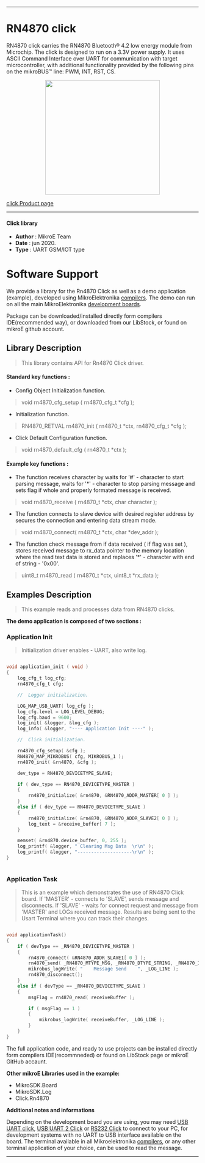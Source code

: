 
---
# RN4870 click

RN4870 click carries the RN4870 Bluetooth® 4.2 low energy module from Microchip.
The click is designed to run on a 3.3V power supply. It uses ASCII Command Interface over UART for communication with target microcontroller, with additional functionality provided by the following pins on the mikroBUS™ line: PWM, INT, RST, CS.

<p align="center">
  <img src="https://download.mikroe.com/images/click_for_ide/rn4870_click.png" height=300px>
</p>

[click Product page](<https://www.mikroe.com/rn4870-click>)

---


#### Click library 

- **Author**        : MikroE Team
- **Date**          : jun 2020.
- **Type**          : UART GSM/IOT type


# Software Support

We provide a library for the Rn4870 Click 
as well as a demo application (example), developed using MikroElektronika 
[compilers](https://shop.mikroe.com/compilers). 
The demo can run on all the main MikroElektronika [development boards](https://shop.mikroe.com/development-boards).

Package can be downloaded/installed directly form compilers IDE(recommended way), or downloaded from our LibStock, or found on mikroE github account. 

## Library Description

> This library contains API for Rn4870 Click driver.

#### Standard key functions :

- Config Object Initialization function.
> void rn4870_cfg_setup ( rn4870_cfg_t *cfg ); 
 
- Initialization function.
> RN4870_RETVAL rn4870_init ( rn4870_t *ctx, rn4870_cfg_t *cfg );

- Click Default Configuration function.
> void rn4870_default_cfg ( rn4870_t *ctx );


#### Example key functions :

-  The function receives character by waits for '#' - character to start parsing message, waits for '*' - character to stop parsing message and sets flag if whole and properly formated message is received.
> void rn4870_receive ( rn4870_t *ctx, char character );
 
- The function connects to slave device with desired register address by secures the connection and entering data stream mode.
> void rn4870_connect( rn4870_t *ctx, char *dev_addr );

- The function check message from if data received ( if flag was set ), stores received message to rx_data pointer to the memory location where the read text data is stored and replaces '*' - character with end of string - '0x00'.
> uint8_t rn4870_read ( rn4870_t *ctx, uint8_t *rx_data );

## Examples Description

> This example reads and processes data from RN4870 clicks.

**The demo application is composed of two sections :**

### Application Init 

> Initialization driver enables - UART, also write log. 

```c

void application_init ( void )
{
    log_cfg_t log_cfg;
    rn4870_cfg_t cfg;

    //  Logger initialization.

    LOG_MAP_USB_UART( log_cfg );
    log_cfg.level = LOG_LEVEL_DEBUG;
    log_cfg.baud = 9600;
    log_init( &logger, &log_cfg );
    log_info( &logger, "---- Application Init ----" );

    //  Click initialization.

    rn4870_cfg_setup( &cfg );
    RN4870_MAP_MIKROBUS( cfg, MIKROBUS_1 );
    rn4870_init( &rn4870, &cfg );

    dev_type = RN4870_DEVICETYPE_SLAVE;

    if ( dev_type == RN4870_DEVICETYPE_MASTER )
    {
        rn4870_initialize( &rn4870, &RN4870_ADDR_MASTER[ 0 ] );
    }
    else if ( dev_type == RN4870_DEVICETYPE_SLAVE )
    {
        rn4870_initialize( &rn4870, &RN4870_ADDR_SLAVE2[ 0 ] );
        log_text = &receive_buffer[ 7 ];
    }

    memset( &rn4870.device_buffer, 0, 255 );
    log_printf( &logger, " Clearing Msg Data  \r\n" );
    log_printf( &logger, "--------------------\r\n" );
}
  
```

### Application Task

> This is an example which demonstrates the use of RN4870 Click board.
> If 'MASTER' - connects to 'SLAVE', sends message and disconnects.
> If 'SLAVE' - waits for connect request and message from 'MASTER' and LOGs received message.
> Results are being sent to the Usart Terminal where you can track their changes.

```c

void applicationTask()
{
    if ( devType == _RN4870_DEVICETYPE_MASTER )
    {
        rn4870_connect( &RN4870_ADDR_SLAVE1[ 0 ] );
        rn4870_send( _RN4870_MTYPE_MSG, _RN4870_DTYPE_STRING, _RN4870_ID_SLAVE, &MESSAGE_DATA[ 0 ] );
        mikrobus_logWrite( "    Message Send    ", _LOG_LINE );
        rn4870_disconnect();
    }
    else if ( devType == _RN4870_DEVICETYPE_SLAVE )
    {
        msgFlag = rn4870_read( receiveBuffer );

        if ( msgFlag == 1 )
        {
            mikrobus_logWrite( receiveBuffer, _LOG_LINE );
        }
    }
} 

```

The full application code, and ready to use projects can be  installed directly form compilers IDE(recommneded) or found on LibStock page or mikroE GitHub accaunt.

**Other mikroE Libraries used in the example:** 

- MikroSDK.Board
- MikroSDK.Log
- Click.Rn4870

**Additional notes and informations**

Depending on the development board you are using, you may need 
[USB UART click](https://shop.mikroe.com/usb-uart-click), 
[USB UART 2 Click](https://shop.mikroe.com/usb-uart-2-click) or 
[RS232 Click](https://shop.mikroe.com/rs232-click) to connect to your PC, for 
development systems with no UART to USB interface available on the board. The 
terminal available in all Mikroelektronika 
[compilers](https://shop.mikroe.com/compilers), or any other terminal application 
of your choice, can be used to read the message.



---
